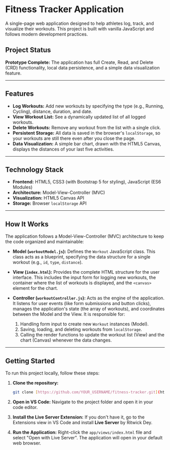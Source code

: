 # Fitness Tracker Application

A single-page web application designed to help athletes log, track, and visualize their workouts. This project is built with vanilla JavaScript and follows modern development practices.



## Project Status

**Prototype Complete:** The application has full Create, Read, and Delete (CRD) functionality, local data persistence, and a simple data visualization feature.

***

## Features

* **Log Workouts:** Add new workouts by specifying the type (e.g., Running, Cycling), distance, duration, and date.
* **View Workout List:** See a dynamically updated list of all logged workouts.
* **Delete Workouts:** Remove any workout from the list with a single click.
* **Persistent Storage:** All data is saved in the browser's `localStorage`, so your workouts are still there even after you close the page.
* **Data Visualization:** A simple bar chart, drawn with the HTML5 Canvas, displays the distances of your last five activities.

***

## Technology Stack

* **Frontend:** HTML5, CSS3 (with Bootstrap 5 for styling), JavaScript (ES6 Modules)
* **Architecture:** Model-View-Controller (MVC)
* **Visualization:** HTML5 Canvas API
* **Storage:** Browser `localStorage` API

***

## How It Works

The application follows a Model-View-Controller (MVC) architecture to keep the code organized and maintainable:

* **Model (`workoutModel.js`):** Defines the `Workout` JavaScript class. This class acts as a blueprint, specifying the data structure for a single workout (e.g., `id`, `type`, `distance`).

* **View (`index.html`):** Provides the complete HTML structure for the user interface. This includes the input form for logging new workouts, the container where the list of workouts is displayed, and the `<canvas>` element for the chart.

* **Controller (`workoutController.js`):** Acts as the engine of the application. It listens for user events (like form submissions and button clicks), manages the application's state (the array of workouts), and coordinates between the Model and the View. It is responsible for:
    1.  Handling form input to create new `Workout` instances (Model).
    2.  Saving, loading, and deleting workouts from `localStorage`.
    3.  Calling the render functions to update the workout list (View) and the chart (Canvas) whenever the data changes.

***

## Getting Started

To run this project locally, follow these steps:

1.  **Clone the repository:**
    ```bash
    git clone [https://github.com/YOUR_USERNAME/fitness-tracker.git](https://github.com/YOUR_USERNAME/fitness-tracker.git)
    ```

2.  **Open in VS Code:**
    Navigate to the project folder and open it in your code editor.

3.  **Install the Live Server Extension:**
    If you don't have it, go to the Extensions view in VS Code and install **Live Server** by Ritwick Dey.

4.  **Run the Application:**
    Right-click the `app/views/index.html` file and select "Open with Live Server". The application will open in your default web browser.